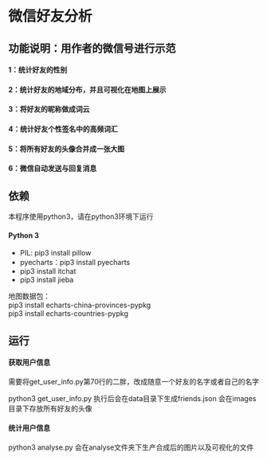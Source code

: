 
# 微信好友分析

## 功能说明：用作者的微信号进行示范
#### 1：统计好友的性别

#### 2：统计好友的地域分布，并且可视化在地图上展示

#### 3：将好友的昵称做成词云

#### 4：统计好友个性签名中的高频词汇

#### 5：将所有好友的头像合并成一张大图

#### 6：微信自动发送与回复消息

## 依赖
本程序使用python3，请在python3环境下运行
#### Python 3
- PIL: pip3 install pillow
- pyecharts：pip3 install pyecharts
- pip3 install itchat
- pip3 install jieba

地图数据包：  
pip3 install echarts-china-provinces-pypkg  
pip3 install echarts-countries-pypkg

## 运行
#### 获取用户信息
需要将get_user_info.py第70行的二胖，改成随意一个好友的名字或者自己的名字  
  
python3 get_user_info.py
执行后会在data目录下生成friends.json
会在images目录下存放所有好友的头像
#### 统计用户信息
python3 analyse.py
会在analyse文件夹下生产合成后的图片以及可视化的文件


